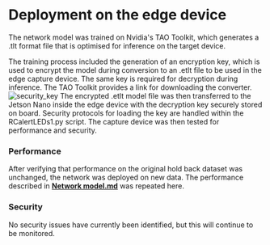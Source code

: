 # Deployment on the edge device

The network model was trained on Nvidia's TAO Toolkit, which generates a .tlt format file that is optimised for inference on the target device.  

The training process included the generation of an encryption key, which is used to encrypt the model during conversion to an .etlt file to be used in the edge capture device. 
The same key is required for decryption during inference. The TAO Toolkit provides a link for downloading the converter.  
![security_key](https://github.com/4Ax-Technologies/capture_device1/assets/90104815/bc9ab5ae-947e-4cdd-a56d-b8e28f1f10a8)
The encrypted .etlt model file was then transferred to the Jetson Nano inside the edge device with the decryption key securely stored on board. Security protocols for loading 
the key are handled within the RCalertLEDs1.py script. The capture device was then tested for performance and security.

### Performance  

After verifying that performance on the original hold back dataset was unchanged, the network was deployed on new data. The performance described in 
[__Network model.md__](https://github.com/4Ax-Technologies/capture_device1/blob/main/Network%20model.md) was repeated here.

### Security

No security issues have currently been identified, but this will continue to be monitored.

